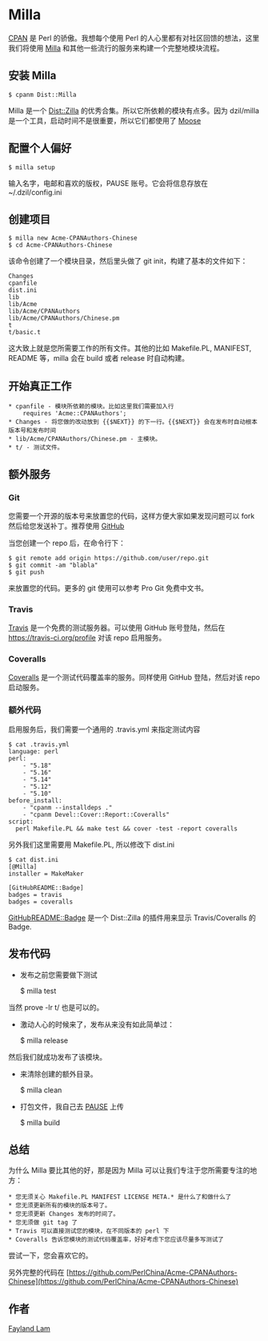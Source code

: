 # Milla

[CPAN](https://metacpan.org/) 是 Perl 的骄傲。我想每个使用 Perl 的人心里都有对社区回馈的想法，这里我们将使用 [Milla](https://metacpan.org/release/Dist-Milla) 和其他一些流行的服务来构建一个完整地模块流程。

## 安装 Milla

    $ cpanm Dist::Milla

Milla 是一个 [Dist::Zilla](https://metacpan.org/release/Dist-Zilla) 的优秀合集。所以它所依赖的模块有点多。因为 dzil/milla 是一个工具，启动时间不是很重要，所以它们都使用了 [Moose](https://metacpan.org/pod/Moose)

## 配置个人偏好

    $ milla setup

输入名字，电邮和喜欢的版权，PAUSE 账号。它会将信息存放在 ~/.dzil/config.ini

## 创建项目

    $ milla new Acme-CPANAuthors-Chinese
    $ cd Acme-CPANAuthors-Chinese

该命令创建了一个模块目录，然后里头做了 git init，构建了基本的文件如下：

    Changes
    cpanfile
    dist.ini
    lib
    lib/Acme
    lib/Acme/CPANAuthors
    lib/Acme/CPANAuthors/Chinese.pm
    t
    t/basic.t

这大致上就是您所需要工作的所有文件。其他的比如 Makefile.PL, MANIFEST, README 等，milla 会在 build 或者 release 时自动构建。

## 开始真正工作

    * cpanfile - 模块所依赖的模块。比如这里我们需要加入行
        requires 'Acme::CPANAuthors';
    * Changes - 将您做的改动放到 {{$NEXT}} 的下一行。{{$NEXT}} 会在发布时自动根本版本号和发布时间
    * lib/Acme/CPANAuthors/Chinese.pm - 主模块。
    * t/ - 测试文件。

## 额外服务

### Git

您需要一个开源的版本号来放置您的代码，这样方便大家如果发现问题可以 fork 然后给您发送补丁。推荐使用 [GitHub](https://github.com/)

当您创建一个 repo 后，在命令行下：

    $ git remote add origin https://github.com/user/repo.git
    $ git commit -am "blabla"
    $ git push

来放置您的代码。更多的 git 使用可以参考 Pro Git 免费中文书。

### Travis

[Travis](https://travis-ci.org/) 是一个免费的测试服务器。可以使用 GitHub 账号登陆，然后在 https://travis-ci.org/profile 对该 repo 启用服务。

### Coveralls

[Coveralls](https://coveralls.io/) 是一个测试代码覆盖率的服务。同样使用 GitHub 登陆，然后对该 repo 启动服务。

### 额外代码

启用服务后，我们需要一个通用的 .travis.yml 来指定测试内容

    $ cat .travis.yml
    language: perl
    perl:
        - "5.18"
        - "5.16"
        - "5.14"
        - "5.12"
        - "5.10"
    before_install:
        - "cpanm --installdeps ."
        - "cpanm Devel::Cover::Report::Coveralls"
    script:
      perl Makefile.PL && make test && cover -test -report coveralls

另外我们这里需要用 Makefile.PL, 所以修改下 dist.ini

    $ cat dist.ini
    [@Milla]
    installer = MakeMaker

    [GitHubREADME::Badge]
    badges = travis
    badges = coveralls

[GitHubREADME::Badge](https://metacpan.org/pod/Dist::Zilla::Plugin::GitHubREADME::Badge) 是一个 Dist::Zilla 的插件用来显示 Travis/Coveralls 的 Badge.

## 发布代码

 * 发布之前您需要做下测试

    $ milla test

当然 prove -lr t/ 也是可以的。

 * 激动人心的时候来了，发布从来没有如此简单过：

    $ milla release

然后我们就成功发布了该模块。

 * 来清除创建的额外目录。

    $ milla clean

 * 打包文件，我自己去 [PAUSE](https://pause.perl.org/) 上传

    $ milla build

## 总结

为什么 Milla 要比其他的好，那是因为 Milla 可以让我们专注于您所需要专注的地方：

    * 您无须关心 Makefile.PL MANIFEST LICENSE META.* 是什么了和做什么了
    * 您无须更新所有的模块的版本号了。
    * 您无须更新 Changes 发布的时间了。
    * 您无须做 git tag 了
    * Travis 可以直接测试您的模块，在不同版本的 perl 下
    * Coveralls 告诉您模块的测试代码覆盖率，好好考虑下您应该尽量多写测试了

尝试一下，您会喜欢它的。

另外完整的代码在 [https://github.com/PerlChina/Acme-CPANAuthors-Chinese](https://github.com/PerlChina/Acme-CPANAuthors-Chinese)

## 作者
[Fayland Lam](http://fayland.me/)